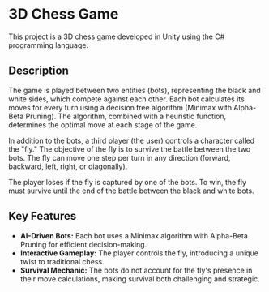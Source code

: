 # **3D Chess Game**
This project is a 3D chess game developed in Unity using the C# programming language.

## **Description** 
The game is played between two entities (bots), representing the black and white sides, which compete against each other. Each bot calculates its moves for every turn using a decision tree algorithm (Minimax with Alpha-Beta Pruning). The algorithm, combined with a heuristic function, determines the optimal move at each stage of the game.

In addition to the bots, a third player (the user) controls a character called the "fly." The objective of the fly is to survive the battle between the two bots. The fly can move one step per turn in any direction (forward, backward, left, right, or diagonally).

The player loses if the fly is captured by one of the bots. To win, the fly must survive until the end of the battle between the black and white bots.

## **Key Features**
* **AI-Driven Bots:** Each bot uses a Minimax algorithm with Alpha-Beta Pruning for efficient decision-making.
* **Interactive Gameplay:** The player controls the fly, introducing a unique twist to traditional chess.
* **Survival Mechanic:** The bots do not account for the fly's presence in their move calculations, making survival both challenging and strategic.
